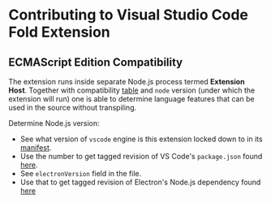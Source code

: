 # Contributing to Visual Studio Code Fold Extension

## ECMAScript Edition Compatibility

The extension runs inside separate Node.js process termed **Extension Host**.
Together with compatibility [table](http://node.green) and `node` version
(under which the extension will run) one is able to determine language
features that can be used in the source without transpiling.

Determine Node.js version:

- See what version of `vscode` engine is this extension locked down to in its
  [manifest](./package.json).
- Use the number to get tagged revision of VS Code's `package.json` found
  [here](https://github.com/Microsoft/vscode/blob/master/package.json).
- See `electronVersion` field in the file.
- Use that to get tagged revision of Electron's Node.js dependency found
  [here](https://github.com/electron/electron/blob/master/.node-version)
